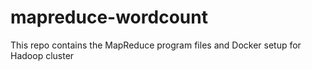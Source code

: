 # mapreduce-wordcount
This repo contains the MapReduce program files and Docker setup for Hadoop cluster
